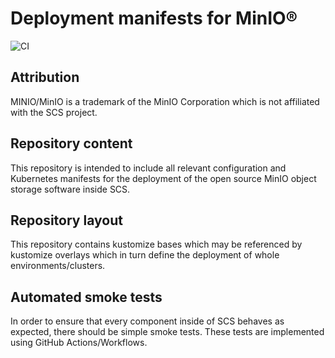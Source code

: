 # Deployment manifests for MinIO®

![CI](https://github.com/SovereignCloudStack/k8s-minio/workflows/CI/badge.svg)

## Attribution

MINIO/MinIO is a trademark of the MinIO Corporation which is not affiliated with the SCS project.

## Repository content

This repository is intended to include all relevant configuration
and Kubernetes manifests for the deployment of the open source MinIO
object storage software inside SCS.

## Repository layout

This repository contains kustomize bases which may be referenced by
kustomize overlays which in turn define the deployment of whole
environments/clusters.

## Automated smoke tests

In order to ensure that every component inside of SCS behaves as
expected, there should be simple smoke tests.
These tests are implemented using GitHub Actions/Workflows.
